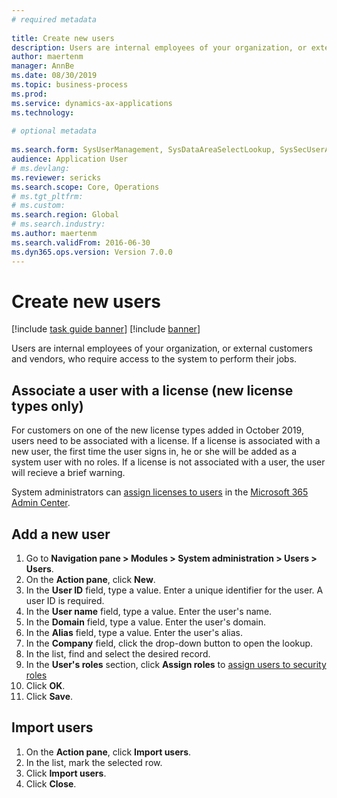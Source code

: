 ```yaml
--- 
# required metadata 
 
title: Create new users
description: Users are internal employees of your organization, or external customers and vendors, who require access to the system to perform their jobs. 
author: maertenm
manager: AnnBe 
ms.date: 08/30/2019
ms.topic: business-process 
ms.prod:  
ms.service: dynamics-ax-applications 
ms.technology:  
 
# optional metadata 
 
ms.search.form: SysUserManagement, SysDataAreaSelectLookup, SysSecUserAddRoles, SysUserMSODSUserImport   
audience: Application User 
# ms.devlang:  
ms.reviewer: sericks
ms.search.scope: Core, Operations 
# ms.tgt_pltfrm:  
# ms.custom:  
ms.search.region: Global
# ms.search.industry: 
ms.author: maertenm
ms.search.validFrom: 2016-06-30 
ms.dyn365.ops.version: Version 7.0.0 
---
```

# Create new users

[!include [task guide banner](../../includes/task-guide-banner.md)]
[!include [banner](../../includes/preview-banner.md)]

Users are internal employees of your organization, or external customers and vendors, who require access to the system to perform their jobs.

## Associate a user with a license (new license types only)
For customers on one of the new license types added in October 2019, users need to be associated with a license. If a license is associated with a new user, the first time the user signs in, he or she will be added as a system user with no roles. If a license is not associated with a user, the user will recieve a brief warning.

System administrators can [assign licenses to users](https://docs.microsoft.com/office365/admin/subscriptions-and-billing/assign-licenses-to-users?view=o365-worldwide) in the [Microsoft 365 Admin Center](https://docs.microsoft.com/office365/admin/admin-overview/about-the-admin-center?view=o365-worldwide).

## Add a new user
1. Go to **Navigation pane > Modules > System administration > Users > Users**.
2. On the **Action pane**, click **New**.
3. In the **User ID** field, type a value. Enter a unique identifier for the user. A user ID is required.  
4. In the **User name** field, type a value. Enter the user's name.  
5. In the **Domain** field, type a value. Enter the user's domain.  
6. In the **Alias** field, type a value. Enter the user's alias.  
7. In the **Company** field, click the drop-down button to open the lookup.
8. In the list, find and select the desired record. 
9. In the **User's roles** section, click **Assign roles** to [assign users to security roles](assign-users-security-roles.md)
11. Click **OK**.
12. Click **Save**.

## Import users
1. On the **Action pane**, click **Import users**.
2. In the list, mark the selected row.
3. Click **Import users**.
4. Click **Close**.

